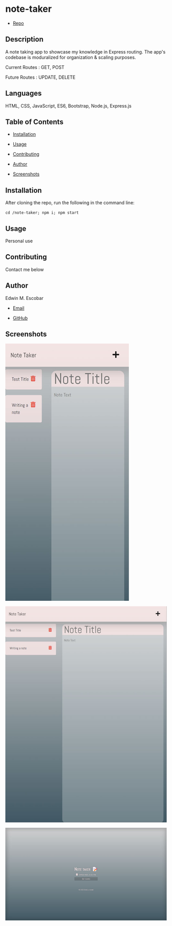 
# note-taker

  * [Repo](https://github.com/escowin/note-taker)
  
## Description

  A note taking app to showcase my knowledge in Express routing. The app's codebase is moduralized for organization & scaling purposes. 

  Current Routes : GET, POST
  
  Future Routes : UPDATE, DELETE

## Languages

  HTML, CSS, JavaScript, ES6, Bootstrap, Node.js, Express.js

## Table of Contents

  * [Installation](#installation)

  * [Usage](#usage)
  
  * [Contributing](#contributing)

  * [Author](#author)

  * [Screenshots](#screenshots)

## Installation

  After cloning the repo, run the following in the command line:

  ```
  cd /note-taker; npm i; npm start
  ```

## Usage

  Personal use


## Contributing

  Contact me below

## Author

  Edwin M. Escobar

  * [Email](mailto:edwin@escowinart.com)

  * [GitHub](https://github.com/escowin)

## Screenshots

![mobile display](./screenshots/small.jpg)

![tablet display](./screenshots/medium.jpg)

![desktop display](./screenshots/large.jpg)